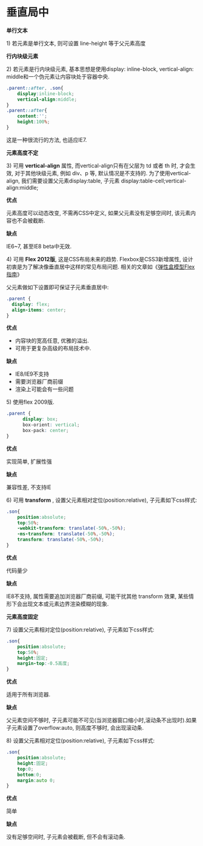 # 垂直局中

**单行文本**

1\) 若元素是单行文本, 则可设置 line-height 等于父元素高度

**行内块级元素**

2\) 若元素是行内块级元素, 基本思想是使用display: inline-block, vertical-align: middle和一个伪元素让内容块处于容器中央.

```css
.parent::after, .son{
    display:inline-block;
    vertical-align:middle;
}
.parent::after{
    content:'';
    height:100%;
}
```

这是一种很流行的方法, 也适应IE7.

**元素高度不定**

3\) 可用 **vertical-align** 属性, 而vertical-align只有在父层为 td 或者 th 时, 才会生效, 对于其他块级元素, 例如 div、p 等, 默认情况是不支持的. 为了使用vertical-align, 我们需要设置父元素display:table, 子元素 display:table-cell;vertical-align:middle;

**优点**

元素高度可以动态改变, 不需再CSS中定义, 如果父元素没有足够空间时, 该元素内容也不会被截断.

**缺点**

IE6~7, 甚至IE8 beta中无效.

4\) 可用 **Flex 2012版**, 这是CSS布局未来的趋势. Flexbox是CSS3新增属性, 设计初衷是为了解决像垂直居中这样的常见布局问题. 相关的文章如《[弹性盒模型Flex指南](https://link.juejin.im?target=http%3A%2F%2Flouiszhai.github.io%2F2017%2F01%2F13%2Fflex%2F)》

父元素做如下设置即可保证子元素垂直居中:

```css
.parent {
  display: flex;
  align-items: center;
}
```

**优点**

* 内容块的宽高任意, 优雅的溢出.
* 可用于更复杂高级的布局技术中.

**缺点**

* IE8/IE9不支持
* 需要浏览器厂商前缀
* 渲染上可能会有一些问题

5\) 使用flex 2009版.

```css
.parent {
      display: box;
      box-orient: vertical;
      box-pack: center;
}
```

**优点**

实现简单, 扩展性强

**缺点**

兼容性差, 不支持IE

6\) 可用 **transform** , 设置父元素相对定位\(position:relative\), 子元素如下css样式:

```css
.son{
    position:absolute;
    top:50%;
    -webkit-transform: translate(-50%,-50%);  
    -ms-transform: translate(-50%,-50%);
    transform: translate(-50%,-50%);
}
```

**优点**

代码量少

**缺点**

IE8不支持, 属性需要追加浏览器厂商前缀, 可能干扰其他 transform 效果, 某些情形下会出现文本或元素边界渲染模糊的现象.

**元素高度固定**

7\) 设置父元素相对定位\(position:relative\), 子元素如下css样式:

```css
.son{
    position:absolute;
    top:50%;
    height:固定;
    margin-top:-0.5高度;
}
```

**优点**

适用于所有浏览器.

**缺点**

父元素空间不够时, 子元素可能不可见\(当浏览器窗口缩小时,滚动条不出现时\).如果子元素设置了overflow:auto, 则高度不够时, 会出现滚动条.

8\) 设置父元素相对定位\(position:relative\), 子元素如下css样式:

```css
.son{
    position:absolute;
    height:固定;
    top:0;
    bottom:0;
    margin:auto 0;
}
```

**优点**

简单

**缺点**

没有足够空间时, 子元素会被截断, 但不会有滚动条.  


